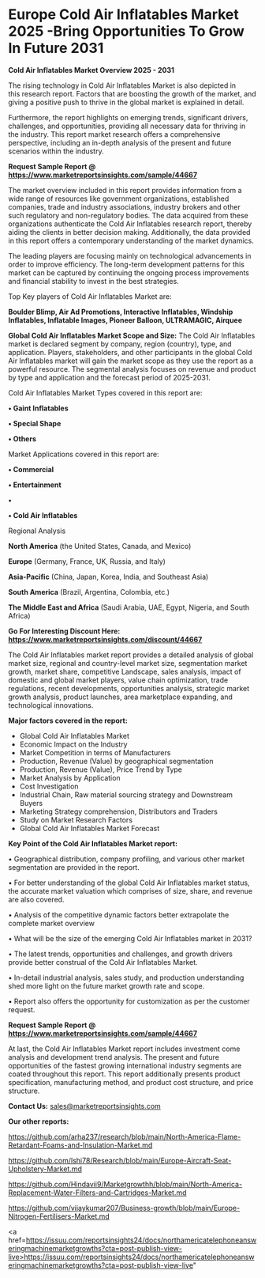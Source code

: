 # Europe Cold Air Inflatables Market 2025 -Bring Opportunities To Grow In Future 2031

<Strong> Cold Air Inflatables Market Overview 2025 - 2031</strong>

The rising technology in Cold Air Inflatables Market is also depicted in this research report. Factors that are boosting the growth of the market, and giving a positive push to thrive in the global market is explained in detail.

Furthermore, the report highlights on emerging trends, significant drivers, challenges, and opportunities, providing all necessary data for thriving in the industry. This report market research offers a comprehensive perspective, including an in-depth analysis of the present and future scenarios within the industry.

<strong>Request Sample Report @ <a href=https://www.marketreportsinsights.com/sample/44667>https://www.marketreportsinsights.com/sample/44667</a></strong>

The market overview included in this report provides information from a wide range of resources like government organizations, established companies, trade and industry associations, industry brokers and other such regulatory and non-regulatory bodies. The data acquired from these organizations authenticate the Cold Air Inflatables research report, thereby aiding the clients in better decision making. Additionally, the data provided in this report offers a contemporary understanding of the market dynamics.

The leading players are focusing mainly on technological advancements in order to improve efficiency. The long-term development patterns for this market can be captured by continuing the ongoing process improvements and financial stability to invest in the best strategies.

Top Key players of Cold Air Inflatables Market are:

<strong>Boulder Blimp, Air Ad Promotions, Interactive Inflatables, Windship Inflatables, Inflatable Images, Pioneer Balloon, ULTRAMAGIC, Airquee</strong>

<strong><b>Global Cold Air Inflatables Market Scope and Size:</b></strong>
The Cold Air Inflatables market is declared segment by company, region (country), type, and application. Players, stakeholders, and other participants in the global Cold Air Inflatables market will gain the market scope as they use the report as a powerful resource. The segmental analysis focuses on revenue and product by type and application and the forecast period of 2025-2031.

Cold Air Inflatables Market Types covered in this report are:

<strong>•  Gaint Inflatables

•  Special Shape

•  Others</strong>

Market Applications covered in this report are:

<strong>•  Commercial

•  Entertainment

•  

•  Cold Air Inflatables</strong> 

Regional Analysis

<strong>North America</strong> (the United States, Canada, and Mexico)

<strong>Europe</strong> (Germany, France, UK, Russia, and Italy)

<strong>Asia-Pacific</strong> (China, Japan, Korea, India, and Southeast Asia)

<strong>South America</strong> (Brazil, Argentina, Colombia, etc.)

<strong>The Middle East and Africa</strong> (Saudi Arabia, UAE, Egypt, Nigeria, and South Africa)

<strong>Go For Interesting Discount Here: <a href=https://www.marketreportsinsights.com/discount/44667>https://www.marketreportsinsights.com/discount/44667</a></strong>

The Cold Air Inflatables market report provides a detailed analysis of global market size, regional and country-level market size, segmentation market growth, market share, competitive Landscape, sales analysis, impact of domestic and global market players, value chain optimization, trade regulations, recent developments, opportunities analysis, strategic market growth analysis, product launches, area marketplace expanding, and technological innovations.

<strong><b>Major factors covered in the report:</b></strong>
<ul>
  <li>Global Cold Air Inflatables Market </li>
  <li>Economic Impact on the Industry</li>
  <li>Market Competition in terms of Manufacturers</li>
  <li>Production, Revenue (Value) by geographical segmentation</li>
  <li>Production, Revenue (Value), Price Trend by Type</li>
  <li>Market Analysis by Application</li>
  <li>Cost Investigation</li>
  <li>Industrial Chain, Raw material sourcing strategy and Downstream Buyers</li>
  <li>Marketing Strategy comprehension, Distributors and Traders</li>
  <li>Study on Market Research Factors</li>
  <li>Global Cold Air Inflatables Market Forecast</li>
</ul>

<strong><b>Key Point of the Cold Air Inflatables Market report:</b></strong>

• Geographical distribution, company profiling, and various other market segmentation are provided in the report.

• For better understanding of the global Cold Air Inflatables market status, the accurate market valuation which comprises of size, share, and revenue are also covered.

• Analysis of the competitive dynamic factors better extrapolate the complete market overview

• What will be the size of the emerging Cold Air Inflatables market in 2031?

• The latest trends, opportunities and challenges, and growth drivers provide better construal of the Cold Air Inflatables Market.

• In-detail industrial analysis, sales study, and production understanding shed more light on the future market growth rate and scope.

• Report also offers the opportunity for customization as per the customer request.

<strong>Request Sample Report @ <a href=https://www.marketreportsinsights.com/sample/44667>https://www.marketreportsinsights.com/sample/44667</a></strong>

At last, the Cold Air Inflatables Market report includes investment come analysis and development trend analysis. The present and future opportunities of the fastest growing international industry segments are coated throughout this report. This report additionally presents product specification, manufacturing method, and product cost structure, and price structure.

<strong>Contact Us:</strong>
sales@marketreportsinsights.com

<strong>Our other reports:</strong>

<a href=https://github.com/arha237/research/blob/main/North-America-Flame-Retardant-Foams-and-Insulation-Market.md>https://github.com/arha237/research/blob/main/North-America-Flame-Retardant-Foams-and-Insulation-Market.md</a>

<a href=https://github.com/Ishi78/Research/blob/main/Europe-Aircraft-Seat-Upholstery-Market.md>https://github.com/Ishi78/Research/blob/main/Europe-Aircraft-Seat-Upholstery-Market.md</a>

<a href=https://github.com/Hindavii9/Marketgrowthh/blob/main/North-America-Replacement-Water-Filters-and-Cartridges-Market.md>https://github.com/Hindavii9/Marketgrowthh/blob/main/North-America-Replacement-Water-Filters-and-Cartridges-Market.md</a>

<a href=https://github.com/vijaykumar207/Business-growth/blob/main/Europe-Nitrogen-Fertilisers-Market.md>https://github.com/vijaykumar207/Business-growth/blob/main/Europe-Nitrogen-Fertilisers-Market.md</a>

<a href=https://issuu.com/reportsinsights24/docs/northamericatelephoneansweringmachinemarketgrowths?cta=post-publish-view-live>https://issuu.com/reportsinsights24/docs/northamericatelephoneansweringmachinemarketgrowths?cta=post-publish-view-live</a>"
